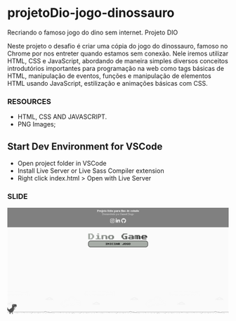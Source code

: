 # projetoDio-jogo-dinossauro
Recriando o famoso jogo do dino sem internet. Projeto DIO

Neste projeto o desafio é criar uma cópia do jogo do dinossauro, famoso no Chrome por nos entreter quando estamos sem conexão. Nele iremos utilizar HTML, CSS e JavaScript, abordando de maneira simples diversos conceitos introdutórios importantes para programação na web como tags básicas de HTML, manipulação de eventos, funções e manipulação de elementos HTML usando JavaScript, estilização e animações básicas com CSS.

### RESOURCES

- HTML, CSS AND JAVASCRIPT.
- PNG Images;

## Start Dev Environment for VSCode
- Open project folder in VSCode
- Install Live Server or Live Sass Compiler extension
- Right click index.html > Open with Live Server

### SLIDE

<img src="img/Dino-slide.png">